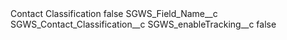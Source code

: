 <?xml version="1.0" encoding="UTF-8"?>
<CustomMetadata xmlns="http://soap.sforce.com/2006/04/metadata" xmlns:xsi="http://www.w3.org/2001/XMLSchema-instance" xmlns:xsd="http://www.w3.org/2001/XMLSchema">
    <label>Contact Classification</label>
    <protected>false</protected>
    <values>
        <field>SGWS_Field_Name__c</field>
        <value xsi:type="xsd:string">SGWS_Contact_Classification__c</value>
    </values>
    <values>
        <field>SGWS_enableTracking__c</field>
        <value xsi:type="xsd:boolean">false</value>
    </values>
</CustomMetadata>
